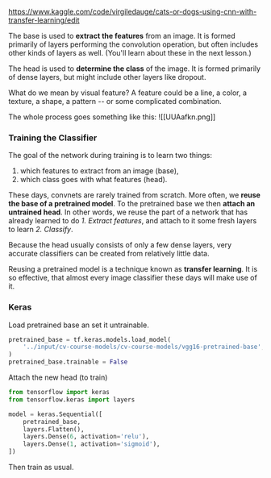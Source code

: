 https://www.kaggle.com/code/virgiledauge/cats-or-dogs-using-cnn-with-transfer-learning/edit

The base is used to **extract the features** from an image. It is formed primarily of layers performing the convolution operation, but often includes other kinds of layers as well. (You'll learn about these in the next lesson.)

The head is used to **determine the class** of the image. It is formed primarily of dense layers, but might include other layers like dropout.

What do we mean by visual feature? A feature could be a line, a color, a texture, a shape, a pattern -- or some complicated combination.

The whole process goes something like this:
![[UUAafkn.png]]
### Training the Classifier

The goal of the network during training is to learn two things:

1.  which features to extract from an image (base),
2.  which class goes with what features (head).

These days, convnets are rarely trained from scratch. More often, we **reuse the base of a pretrained model**. To the pretrained base we then **attach an untrained head**. In other words, we reuse the part of a network that has already learned to do _1. Extract features_, and attach to it some fresh layers to learn _2. Classify_.

Because the head usually consists of only a few dense layers, very accurate classifiers can be created from relatively little data.

Reusing a pretrained model is a technique known as **transfer learning**. It is so effective, that almost every image classifier these days will make use of it.


### Keras
Load pretrained base an set it untrainable.
```python
pretrained_base = tf.keras.models.load_model(
    '../input/cv-course-models/cv-course-models/vgg16-pretrained-base',
)
pretrained_base.trainable = False
```

Attach the new head (to train) 
```python
from tensorflow import keras
from tensorflow.keras import layers

model = keras.Sequential([
    pretrained_base,
    layers.Flatten(),
    layers.Dense(6, activation='relu'),
    layers.Dense(1, activation='sigmoid'),
])
```

Then train as usual.